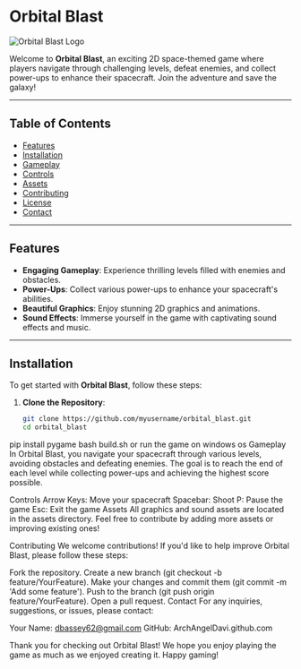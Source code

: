 # Orbital Blast

![Orbital Blast Logo](assets/images/orbital.png) <!-- Replace with your actual logo path -->

Welcome to **Orbital Blast**, an exciting 2D space-themed game where players navigate through challenging levels, defeat enemies, and collect power-ups to enhance their spacecraft. Join the adventure and save the galaxy!

---

## Table of Contents

- [Features](#features)
- [Installation](#installation)
- [Gameplay](#gameplay)
- [Controls](#controls)
- [Assets](#assets)
- [Contributing](#contributing)
- [License](#license)
- [Contact](#contact)

---

## Features

- **Engaging Gameplay**: Experience thrilling levels filled with enemies and obstacles.
- **Power-Ups**: Collect various power-ups to enhance your spacecraft's abilities.
- **Beautiful Graphics**: Enjoy stunning 2D graphics and animations.
- **Sound Effects**: Immerse yourself in the game with captivating sound effects and music.

---

## Installation

To get started with **Orbital Blast**, follow these steps:

1. **Clone the Repository**:
   ```bash
   git clone https://github.com/myusername/orbital_blast.git
   cd orbital_blast
pip install pygame
 bash build.sh
or run the game on windows os
Gameplay
In Orbital Blast, you navigate your spacecraft through various levels, avoiding obstacles and defeating enemies. The goal is to reach the end of each level while collecting power-ups and achieving the highest score possible.

Controls
Arrow Keys: Move your spacecraft
Spacebar: Shoot
P: Pause the game
Esc: Exit the game
Assets
All graphics and sound assets are located in the assets directory. Feel free to contribute by adding more assets or improving existing ones!

Contributing
We welcome contributions! If you'd like to help improve Orbital Blast, please follow these steps:

Fork the repository.
Create a new branch (git checkout -b feature/YourFeature).
Make your changes and commit them (git commit -m 'Add some feature').
Push to the branch (git push origin feature/YourFeature).
Open a pull request.
Contact
For any inquiries, suggestions, or issues, please contact:

Your Name: dbassey62@gmail.com
GitHub: ArchAngelDavi.github.com

Thank you for checking out Orbital Blast! We hope you enjoy playing the game as much as we enjoyed creating it. Happy gaming!



